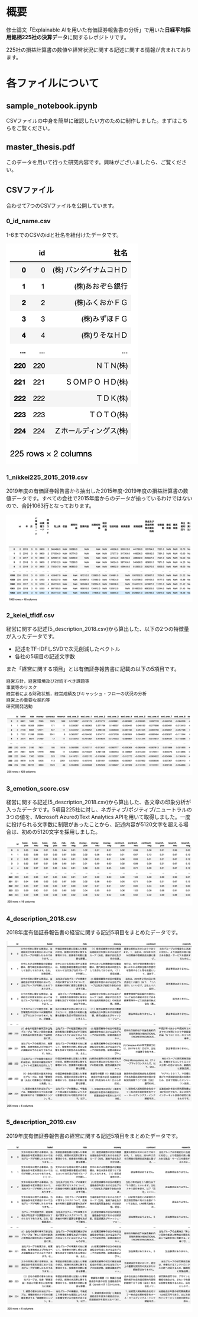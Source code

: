 # 概要

修士論文「Explainable AIを用いた有価証券報告書の分析」で用いた**日経平均採用銘柄225社の決算データ**に関するレポジトリです。

225社の損益計算書の数値や経営状況に関する記述に関する情報が含まれております。


# 各ファイルについて

## sample_notebook.ipynb

CSVファイルの中身を簡単に確認したい方のために制作しました。まずはこちらをご覧ください。

## master_thesis.pdf

このデータを用いて行った研究内容です。興味がございましたら、ご覧ください。

## CSVファイル

合わせて7つのCSVファイルを公開しています。

### 0_id_name.csv
 
 1-6までのCSVのidと社名を紐付けたデータです。
 
 ![](https://github.com/hodaka0714/XAI_annualreport/blob/main/images_for_readme/0.png)
 
 
### 1_nikkei225_2015_2019.csv
 
 2019年度の有価証券報告書から抽出した2015年度-2019年度の損益計算書の数値データです。すべての会社で2015年度からのデータが揃っているわけではないので、合計1063行となっております。
 
  ![](https://github.com/hodaka0714/XAI_annualreport/blob/main/images_for_readme/1.png)
 
### 2_keiei_tfidf.csv
 
 経営に関する記述(5_description_2018.csv)から算出した、以下の2つの特徴量が入ったデータです。
 * 記述をTF-IDFしSVDで次元削減したベクトル
 * 各社の5項目の記述文字数
 
 また「経営に関する項目」とは有価証券報告書に記載の以下の5項目です。
```
経営方針，経営環境及び対処すべき課題等
事業等のリスク
経営者による財政状態，経営成績及びキャッシュ・フローの状況の分析
経営上の重要な契約等
研究開発活動
```

  ![](https://github.com/hodaka0714/XAI_annualreport/blob/main/images_for_readme/2.png)
 
### 3_emotion_score.csv
 
 経営に関する記述(5_description_2018.csv)から算出した、各文章の印象分析が入ったデータです。5項目225社に対し、ネガティブ/ポジティブ/ニュートラルの3つの値を、Microsoft AzureのText Analytics APIを用いて取得しました。一度に投げられる文字数に制限があったことから、記述内容が5120文字を超える場合は、初めの5120文字を採用しました。
 
![](https://github.com/hodaka0714/XAI_annualreport/blob/main/images_for_readme/3.png)
 
### 4_description_2018.csv
 
2018年度有価証券報告書の経営に関する記述5項目をまとめたデータです。

  ![](https://github.com/hodaka0714/XAI_annualreport/blob/main/images_for_readme/4.png)
 
### 5_description_2019.csv
 
 2019年度有価証券報告書の経営に関する記述5項目をまとめたデータです。
 
   ![](https://github.com/hodaka0714/XAI_annualreport/blob/main/images_for_readme/5.png)
 